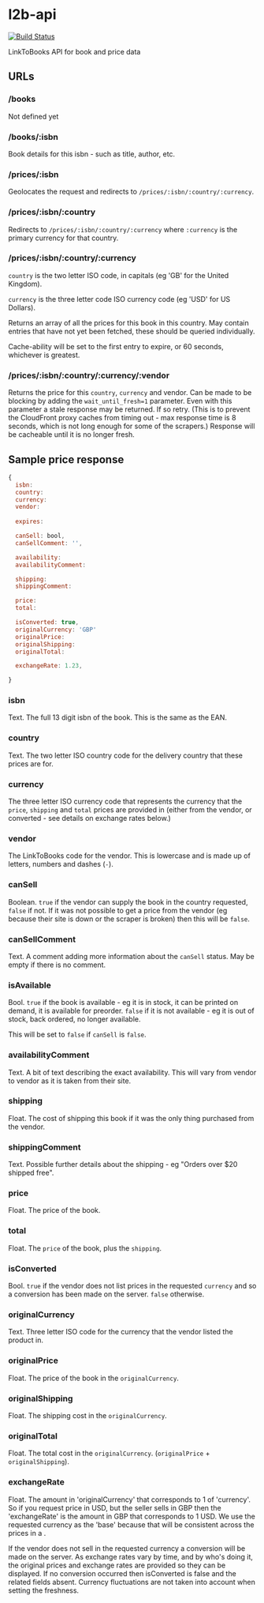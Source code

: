 # l2b-api

[![Build Status](https://secure.travis-ci.org/LinkToBooks/l2b-api.png)](http://travis-ci.org/LinkToBooks/l2b-api)

LinkToBooks API for book and price data





## URLs

### /books

Not defined yet

### /books/:isbn

Book details for this isbn - such as title, author, etc.

### /prices/:isbn

Geolocates the request and redirects to `/prices/:isbn/:country/:currency`.

### /prices/:isbn/:country

Redirects to `/prices/:isbn/:country/:currency` where `:currency` is the primary currency for that country.

### /prices/:isbn/:country/:currency

`country` is the two letter ISO code, in capitals (eg 'GB' for the United Kingdom).

`currency` is the three letter code ISO currency code (eg 'USD' for US Dollars).

Returns an array of all the prices for this book in this country. May contain entries that have not yet been fetched, these should be queried individually.

Cache-ability will be set to the first entry to expire, or 60 seconds, whichever is greatest.

### /prices/:isbn/:country/:currency/:vendor

Returns the price for this `country`, `currency` and vendor. Can be made to be blocking by adding the `wait_until_fresh=1` parameter. Even with this parameter a stale response may be returned. If so retry. (This is to prevent the CloudFront proxy caches from timing out - max response time is 8 seconds, which is not long enough for some of the scrapers.) Response will be cacheable until it is no longer fresh.

## Sample price response

```javascript
{
  isbn:
  country:
  currency:
  vendor:
  
  expires:

  canSell: bool,
  canSellComment: '',

  availability:
  availabilityComment:

  shipping:
  shippingComment:

  price:
  total:

  isConverted: true,
  originalCurrency: 'GBP'
  originalPrice:
  originalShipping:
  originalTotal:

  exchangeRate: 1.23,

}
```

### isbn

Text. The full 13 digit isbn of the book. This is the same as the EAN.

### country

Text. The two letter ISO country code for the delivery country that these prices are for. 

### currency

The three letter ISO currency code that represents the currency that the `price`, `shipping` and `total` prices are provided in (either from the vendor, or converted - see details on exchange rates below.)

### vendor

The LinkToBooks code for the vendor. This is lowercase and is made up of letters, numbers and dashes (`-`).

### canSell

Boolean. `true` if the vendor can supply the book in the country requested, `false` if not. If it was not possible to get a price from the vendor (eg because their site is down or the scraper is broken) then this will be `false`.

### canSellComment

Text. A comment adding more information about the `canSell` status. May be empty if there is no comment.

### isAvailable

Bool. `true` if the book is available - eg it is in stock, it can be printed on demand, it is available for preorder. `false` if it is not available - eg it is out of stock, back ordered, no longer available.

This will be set to `false` if `canSell` is `false`.

### availabilityComment

Text. A bit of text describing the exact availability. This will vary from vendor to vendor as it is taken from their site.

### shipping

Float. The cost of shipping this book if it was the only thing purchased from the vendor.

### shippingComment

Text. Possible further details about the shipping - eg "Orders over $20 shipped free".

### price

Float. The price of the book.

### total

Float. The `price` of the book, plus the `shipping`.

### isConverted

Bool. `true` if the vendor does not list prices in the requested `currency` and so a conversion has been made on the server. `false` otherwise.

### originalCurrency

Text. Three letter ISO code for the currency that the vendor listed the product in.

### originalPrice

Float. The price of the book in the `originalCurrency`.

### originalShipping

Float. The shipping cost in the `originalCurrency`.

### originalTotal

Float. The total cost in the `originalCurrency`. (`originalPrice` + `originalShipping`).

### exchangeRate

Float. The amount in 'originalCurrency' that corresponds to 1 of 'currency'. So
if you request price in USD, but the seller sells in GBP then the 'exchangeRate'
is the amount in GBP that corresponds to 1 USD. We use the requested currency as
the 'base' because that will be consistent across the prices in a .


If the vendor does not sell in the requested currency a conversion will be
made on the server. As exchange rates vary by time, and by who's doing it, the
original prices and exchange rates are provided so they can be displayed. If no
conversion occurred then isConverted is false and the related fields absent.
Currency fluctuations are not taken into account when setting the freshness.

